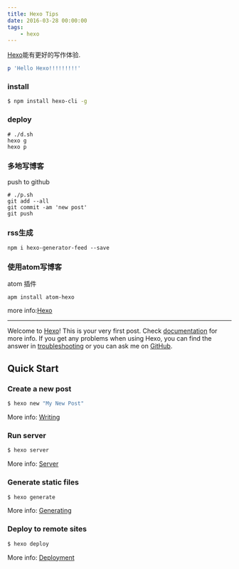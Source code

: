 ```yaml
---
title: Hexo Tips
date: 2016-03-28 00:00:00
tags:
    - hexo
---
```

[Hexo](https://hexo.io/)能有更好的写作体验.

``` ruby
p 'Hello Hexo!!!!!!!!!'
```

### install
``` bash
$ npm install hexo-cli -g
```


### deploy
``` shell
# ./d.sh
hexo g
hexo p
```

### 多地写博客
push to github
``` shell
# ./p.sh
git add --all
git commit -am 'new post'
git push
```

### rss生成
``` shell
npm i hexo-generator-feed --save

```

### 使用atom写博客

atom 插件

``` shell
apm install atom-hexo
```


more info:[Hexo](https://hexo.io/)

<!--more-->

***


Welcome to [Hexo](https://hexo.io/)! This is your very first post. Check [documentation](https://hexo.io/docs/) for more info. If you get any problems when using Hexo, you can find the answer in [troubleshooting](https://hexo.io/docs/troubleshooting.html) or you can ask me on [GitHub](https://github.com/hexojs/hexo/issues).

## Quick Start

### Create a new post

``` bash
$ hexo new "My New Post"
```

More info: [Writing](https://hexo.io/docs/writing.html)

### Run server

``` bash
$ hexo server
```

More info: [Server](https://hexo.io/docs/server.html)

### Generate static files

``` bash
$ hexo generate
```

More info: [Generating](https://hexo.io/docs/generating.html)

### Deploy to remote sites

``` bash
$ hexo deploy
```

More info: [Deployment](https://hexo.io/docs/deployment.html)

